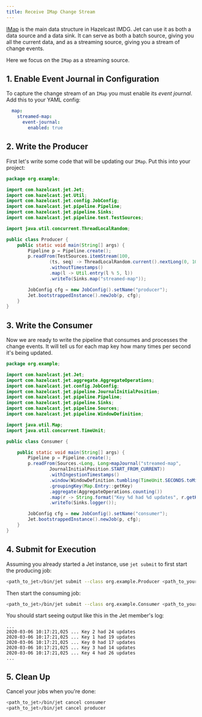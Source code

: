 ```yaml
---
title: Receive IMap Change Stream
---
```


[IMap](https://docs.hazelcast.org/docs/4.0/javadoc/com/hazelcast/map/IMap.html)
is the main data structure in Hazelcast IMDG. Jet can use it as both a
data source and a data sink. It can serve as both a batch source, giving
you all the current data, and as a streaming source, giving you a stream
of change events.

Here we focus on the `IMap` as a streaming source.

## 1. Enable Event Journal in Configuration

To capture the change stream of an `IMap` you must enable its _event
journal_. Add this to your YAML config:

```yaml
  map:
    streamed-map:
      event-journal:
        enabled: true
```

## 2. Write the Producer

First let's write some code that will be updating our `IMap`. Put this
into your project:

```java
package org.example;

import com.hazelcast.jet.Jet;
import com.hazelcast.jet.Util;
import com.hazelcast.jet.config.JobConfig;
import com.hazelcast.jet.pipeline.Pipeline;
import com.hazelcast.jet.pipeline.Sinks;
import com.hazelcast.jet.pipeline.test.TestSources;

import java.util.concurrent.ThreadLocalRandom;

public class Producer {
    public static void main(String[] args) {
        Pipeline p = Pipeline.create();
        p.readFrom(TestSources.itemStream(100,
                (ts, seq) -> ThreadLocalRandom.current().nextLong(0, 1000)))
                .withoutTimestamps()
                .map(l -> Util.entry(l % 5, l))
                .writeTo(Sinks.map("streamed-map"));

        JobConfig cfg = new JobConfig().setName("producer");
        Jet.bootstrappedInstance().newJob(p, cfg);
    }
}
```

## 3. Write the Consumer

Now we are ready to write the pipeline that consumes and processes the
change events. It will tell us for each map key how many times per
second it's being updated.

```java
package org.example;

import com.hazelcast.jet.Jet;
import com.hazelcast.jet.aggregate.AggregateOperations;
import com.hazelcast.jet.config.JobConfig;
import com.hazelcast.jet.pipeline.JournalInitialPosition;
import com.hazelcast.jet.pipeline.Pipeline;
import com.hazelcast.jet.pipeline.Sinks;
import com.hazelcast.jet.pipeline.Sources;
import com.hazelcast.jet.pipeline.WindowDefinition;

import java.util.Map;
import java.util.concurrent.TimeUnit;

public class Consumer {

    public static void main(String[] args) {
        Pipeline p = Pipeline.create();
        p.readFrom(Sources.<Long, Long>mapJournal("streamed-map",
                JournalInitialPosition.START_FROM_CURRENT))
                .withIngestionTimestamps()
                .window(WindowDefinition.tumbling(TimeUnit.SECONDS.toMillis(1)))
                .groupingKey(Map.Entry::getKey)
                .aggregate(AggregateOperations.counting())
                .map(r -> String.format("Key %d had %d updates", r.getKey(), r.getValue()))
                .writeTo(Sinks.logger());

        JobConfig cfg = new JobConfig().setName("consumer");
        Jet.bootstrappedInstance().newJob(p, cfg);
    }
}
```

## 4. Submit for Execution

Assuming you already started a Jet instance, use `jet submit` to first
start the producing job:

```bash
<path_to_jet>/bin/jet submit --class org.example.Producer <path_to_your_jar>
```

Then start the consuming job:

```bash
<path_to_jet>/bin/jet submit --class org.example.Consumer <path_to_your_jar>
```

You should start seeing output like this in the Jet member's log:

```text
...
2020-03-06 10:17:21,025 ... Key 2 had 24 updates
2020-03-06 10:17:21,025 ... Key 1 had 19 updates
2020-03-06 10:17:21,025 ... Key 0 had 17 updates
2020-03-06 10:17:21,025 ... Key 3 had 14 updates
2020-03-06 10:17:21,025 ... Key 4 had 26 updates
...
```

## 5. Clean Up

Cancel your jobs when you're done:

```bash
<path_to_jet>/bin/jet cancel consumer
<path_to_jet>/bin/jet cancel producer
```
